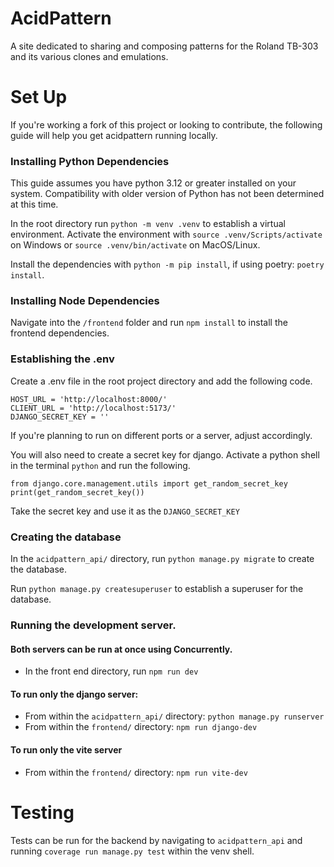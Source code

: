 # AcidPattern

A site dedicated to sharing and composing patterns for the Roland TB-303 and its various clones and emulations.



# Set Up

If you're working a fork of this project or looking to contribute, the following guide will help you get acidpattern running locally.

### Installing Python Dependencies

This guide assumes you have python 3.12 or greater installed on your system. Compatibility with older version of Python has not been determined at this time.

In the root directory run `python -m venv .venv` to establish a virtual environment. Activate the environment with `source .venv/Scripts/activate` on Windows or `source .venv/bin/activate` on MacOS/Linux.

Install the dependencies with `python -m pip install`, if using poetry: `poetry install`.

### Installing Node Dependencies

Navigate into the `/frontend` folder and run `npm install` to install the frontend dependencies.

### Establishing the .env

Create a .env file in the root project directory and add the following code.

```
HOST_URL = 'http://localhost:8000/'
CLIENT_URL = 'http://localhost:5173/'
DJANGO_SECRET_KEY = ''
```
If you're planning to run on different ports or a server, adjust accordingly.

You will also need to create a secret key for django.
Activate a python shell in the terminal `python` and run the following.
```
from django.core.management.utils import get_random_secret_key
print(get_random_secret_key())
```
Take the secret key and use it as the `DJANGO_SECRET_KEY`

### Creating the database

In the `acidpattern_api/` directory, run `python manage.py migrate` to create the database.

Run `python manage.py createsuperuser` to establish a superuser for the database.

### Running the development server.

#### Both servers can be run at once using Concurrently.
- In the front end directory, run `npm run dev`
#### To run only the django server:
- From within the `acidpattern_api/` directory: `python manage.py runserver`
- From within the `frontend/` directory: `npm run django-dev`
#### To run only the vite server
- From within the `frontend/` directory: `npm run vite-dev`

# Testing

Tests can be run for the backend by navigating to `acidpattern_api` and running `coverage run manage.py test` within the venv shell.
